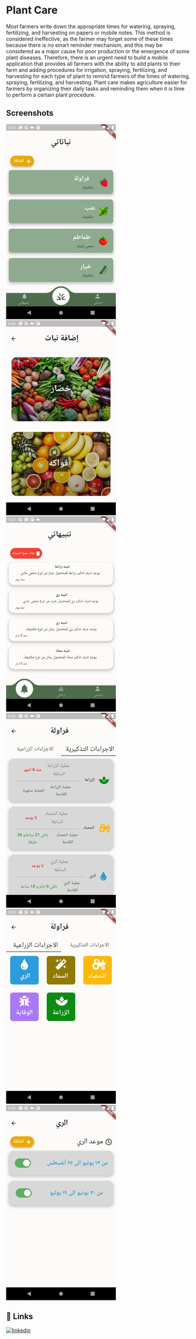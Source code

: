 
# Plant Care

Most farmers write down the appropriate times for watering, spraying, fertilizing, and
harvesting on papers or mobile notes. This method is considered ineffective, as the farmer
may forget some of these times because there is no smart reminder mechanism, and this may
be considered as a major cause for poor production or the emergence of some plant diseases.
Therefore, there is an urgent need to build a mobile application that provides all farmers with
the ability to add plants to their farm and adding procedures for irrigation, spraying,
fertilizing, and harvesting for each type of plant to remind farmers of the times of watering,
spraying, fertilizing, and harvesting. Plant care makes agriculture easier for farmers by organizing their daily 
tasks and reminding them when it is time to perform a certain plant procedure.

## Screenshots


<img src="https://github.com/rakanabusaidah/plant-care/blob/main/screenshots/screenshot1.png" width="300" />  <img src="https://github.com/rakanabusaidah/plant-care/blob/main/screenshots/screenshot2.png" width="300" />  <img src="https://github.com/rakanabusaidah/plant-care/blob/main/screenshots/screenshot3.png" width="300" />
<img src="https://github.com/rakanabusaidah/plant-care/blob/main/screenshots/screenshot4.png" width="300" />  <img src="https://github.com/rakanabusaidah/plant-care/blob/main/screenshots/screenshot5.png" width="300" />  <img src="https://github.com/rakanabusaidah/plant-care/blob/main/screenshots/screenshot6.png" width="300" />


## 🔗 Links

[![linkedin](https://img.shields.io/badge/linkedin-0A66C2?style=for-the-badge&logo=linkedin&logoColor=white)](http://www.linkedin.com/in/rakanabusaidah)
